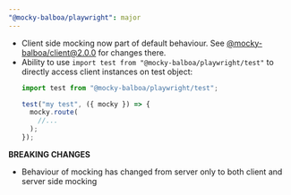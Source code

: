 ```yaml
---
"@mocky-balboa/playwright": major
---
```


- Client side mocking now part of default behaviour. See [@mocky-balboa/client@2.0.0](https://github.com/mocky-balboa/mocky-balboa/tree/%40mocky-balboa/client%402.0.0) for changes there.
- Ability to use `import test from "@mocky-balboa/playwright/test"` to directly access client instances on test object:
   ```typescript
   import test from "@mocky-balboa/playwright/test";

   test("my test", ({ mocky }) => {
     mocky.route(
       //...
     );
   });
   ```

**BREAKING CHANGES**

- Behaviour of mocking has changed from server only to both client and server side mocking
